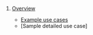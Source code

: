 1. [Overview](overview.md)

   - [Example use cases](overview.md#use-cases)
   - [Sample detailed use case]
